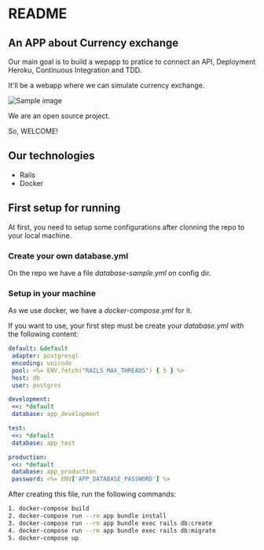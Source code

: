 # README

## An APP about Currency exchange

Our main goal is to build a wepapp to pratice to connect an API, Deployment Heroku, Continuous Integration and TDD.


It'll be a webapp where we can simulate currency exchange.

![Sample image](http://https://github.com/FabianoVilela/exchange/blob/master/sample.jpg)

We are an open source project.

So, WELCOME!

## Our technologies

- Rails 
- Docker

## First setup for running

At first, you need to setup some configurations after clonning the repo to your local machine.

### Create your own database.yml

On the repo we have a file _database-sample.yml_ on config dir.

### Setup in your machine

 As we use docker, we have a _docker-compose.yml_ for it.
 
 If you want to use, your first step must be create your _database.yml_ with the following content:
 
 ```yaml
default: &default
  adapter: postgresql
  encoding: unicode
  pool: <%= ENV.fetch("RAILS_MAX_THREADS") { 5 } %>
  host: db
  user: postgres  

development:
  <<: *default
  database: app_development

test:
  <<: *default
  database: app_test

production:
  <<: *default
  database: app_production
  password: <%= ENV['APP_DATABASE_PASSWORD'] %>

 ```
 
 After creating this file, run the following commands:
 
 ```sh
 1. docker-compose build
 2. docker-compose run --rm app bundle install
 3. docker-compose run --rm app bundle exec rails db:create
 4. docker-compose run --rm app bundle exec rails db:migrate
 5. docker-compose up
 ```